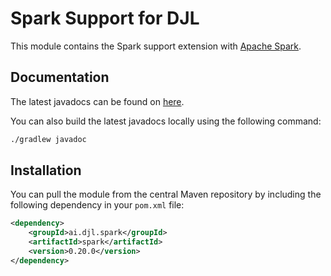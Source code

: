# Spark Support for DJL

This module contains the Spark support extension with [Apache Spark](https://spark.apache.org/).

## Documentation

The latest javadocs can be found on [here](https://javadoc.io/doc/ai.djl.spark/spark/latest/index.html).

You can also build the latest javadocs locally using the following command:

```sh
./gradlew javadoc
```

## Installation

You can pull the module from the central Maven repository by including the following dependency in your `pom.xml` file:

```xml
<dependency>
    <groupId>ai.djl.spark</groupId>
    <artifactId>spark</artifactId>
    <version>0.20.0</version>
</dependency>
```
